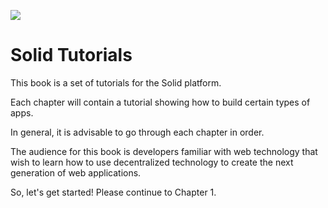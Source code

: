 ![](https://avatars3.githubusercontent.com/u/14262490?v=3&s=200)

Solid Tutorials
=======

This book is a set of tutorials for the Solid platform.

Each chapter will contain a tutorial showing how to build certain types of apps.

In general, it is advisable to go through each chapter in order.

The audience for this book is developers familiar with web technology that wish to learn how to use decentralized technology to create the next generation of web applications.

So, let's get started!  Please continue to Chapter 1.